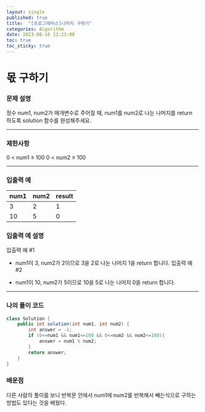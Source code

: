 ```yaml
---
layout: single
published: true
title:  "[프로그래머스]나머지 구하기"
categories: Algorithm
date: 2023-08-16 23:23:00
toc: true
toc_sticky: true
---
```


# 몫 구하기

### 문제 설명
정수 num1, num2가 매개변수로 주어질 때, num1를 num2로 나눈 나머지를 return 하도록 solution 함수를 완성해주세요.

----------------

### 제한사항
0 < num1 ≤ 100
0 < num2 ≤ 100


----------------

### 입출력 예

|num1|	num2|	result|
|---|---|---|
|3|2|1|
|10|5|0|



### 입출력 예 설명
입출력 예 #1

* num1이 3, num2가 2이므로 3을 2로 나눈 나머지 1을 return 합니다.
입출력 예 #2

* num1이 10, num2가 5이므로 10을 5로 나눈 나머지 0을 return 합니다.


----------------

### 나의 풀이 코드

```java
class Solution {
    public int solution(int num1, int num2) {
        int answer = -1;
        if (0<=num1 && num1<=100 && 0<=num2 && num2<=100){
            answer = num1 % num2;
        }
        return answer;
    }
}

```

### 배운점

<p>
다른 사람의 풀이를 보니 반복문 안에서 num1에 num2를 반복해서 빼는식으로 구하는 방법도 있다는 것을 배웠다.
</p>



